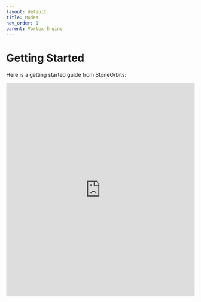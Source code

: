 ```yaml
---
layout: default
title: Modes
nav_order: 1
parent: Vortex Engine
---
```


# Getting Started

Here is a getting started guide from StoneOrbits:

<iframe src="https://docs.google.com/presentation/d/e/2PACX-1vRLsq6i3h9JlYHX0wS3SG9eDZ1vzIsRIU8GAZ9C2QW80uRoexr6_MAmvv_RAu7yuKxZiHy0dH9s2c3q/embed?start=false&loop=false&delayms=3000" frameborder="0" width=100% height="569" allowfullscreen="true" mozallowfullscreen="true" webkitallowfullscreen="true"></iframe>


